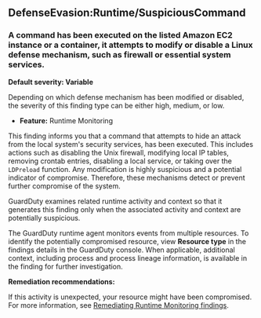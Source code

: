 DefenseEvasion:Runtime/SuspiciousCommand
----------------------------------------

### A command has been executed on the listed Amazon EC2 instance or a container, it attempts to modify or disable a Linux defense mechanism, such as firewall or essential system services.

**Default severity: Variable**

Depending on which defense mechanism has been modified or disabled, the severity of this finding type can be either high, medium, or low.

* **Feature:** Runtime Monitoring

This finding informs you that a command that attempts to hide an attack from the local system's security services, has been executed. This includes actions such as disabling the Unix firewall, modifying local IP tables, removing crontab entries, disabling a local service, or taking over the `LDPreload` function. Any modification is highly suspicious and a potential indicator of compromise. Therefore, these mechanisms detect or prevent further compromise of the system.

GuardDuty examines related runtime activity and context so that it generates this finding only when the associated activity and context are potentially suspicious.

The GuardDuty runtime agent monitors events from multiple resources. To identify the potentially compromised resource, view **Resource type** in the findings details in the GuardDuty console. When applicable, additional context, including process and process lineage information, is available in the finding for further investigation.

**Remediation recommendations:**

If this activity is unexpected, your resource might have been compromised. For more information, see [Remediating Runtime Monitoring findings](https://docs.aws.amazon.com/guardduty/latest/ug/guardduty-remediate-runtime-monitoring.html).